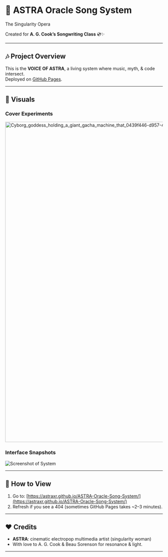 # 🌌 ASTRA Oracle Song System
The Singularity Opera

Created for **A. G. Cook’s Songwriting Class** 💿✨

---

## 🎶 Project Overview
This is the **VOICE OF ASTRA**, a living system where music, myth, & code intersect.  
Deployed on [GitHub Pages](https://astraxr.github.io/ASTRA-Oracle-Song-System/).

---

## 📸 Visuals

### Cover Experiments
<img width="1024" height="1024" alt="Cyborg_goddess_holding_a_giant_gacha_machine_that_0439f446-d957-4bfb-832e-3ee03b316f05_2" src="https://github.com/user-attachments/assets/6a1b803e-b725-4520-a546-4638e038e713" />


### Interface Snapshots
![Screenshot of System](images/screenshot1.png)



---

## 🚀 How to View
1. Go to: [https://astraxr.github.io/ASTRA-Oracle-Song-System/](https://astraxr.github.io/ASTRA-Oracle-Song-System/)  
2. Refresh if you see a 404 (sometimes GitHub Pages takes ~2–3 minutes).

---

## ❤️ Credits
- **ASTRA**: cinematic electropop multimedia artist (singularity woman)
- With love to A. G. Cook & Beau Sorenson for resonance & light.


---

